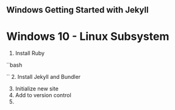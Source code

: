 ## Windows Getting Started with Jekyll

# Windows 10 - Linux Subsystem

1. Install Ruby

``bash

``
2. Install Jekyll and Bundler

3. Initialize new site
4. Add to version control
5. 
